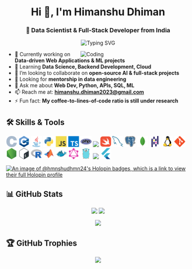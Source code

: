 <h1 align="center">Hi 👋, I'm Himanshu Dhiman</h1>
<h3 align="center">🚀 Data Scientist & Full-Stack Developer from India</h3>

<p align="center">
  <img src="https://readme-typing-svg.demolab.com?font=Fira+Code&weight=500&pause=1000&color=00A550&width=435&lines=Passionate+about+Data+Science+%26+AI;Building+interactive+web+apps;Love+Python%2C+SQL%2C+ML+and+AI" alt="Typing SVG" />
</p>

<img align="right" alt="Coding" width="300" src="https://giphy.com/gifs/gptv-code-coding-hacking-jTNG3RF6EwbkpD4LZx">

- 🔭 Currently working on **Data-driven Web Applications & ML projects**  
- 🌱 Learning **Data Science, Backend Development, Cloud**  
- 👯 I’m looking to collaborate on **open-source AI & full-stack projects**  
- 🤝 Looking for **mentorship in data engineering**  
- 💬 Ask me about **Web Dev, Python, APIs, SQL, ML**  
- 📫 Reach me at: **himanshu.dhiman2023@gmail.com**  
- ⚡ Fun fact: **My coffee-to-lines-of-code ratio is still under research**


## 🛠️ Skills & Tools

<p align="left">
  <img src="https://raw.githubusercontent.com/devicons/devicon/master/icons/c/c-original.svg" width="30"/>
  <img src="https://raw.githubusercontent.com/devicons/devicon/master/icons/cplusplus/cplusplus-original.svg" width="30"/>
  <img src="https://raw.githubusercontent.com/devicons/devicon/master/icons/java/java-original.svg" width="30"/>
  <img src="https://raw.githubusercontent.com/devicons/devicon/master/icons/python/python-original.svg" width="30"/>
  <img src="https://raw.githubusercontent.com/devicons/devicon/master/icons/javascript/javascript-original.svg" width="30"/>
  <img src="https://raw.githubusercontent.com/devicons/devicon/master/icons/typescript/typescript-original.svg" width="30"/>
  <img src="https://raw.githubusercontent.com/devicons/devicon/master/icons/php/php-original.svg" width="30"/>
  <img src="https://www.vectorlogo.zone/logos/kotlinlang/kotlinlang-icon.svg" width="30"/>
  <img src="https://raw.githubusercontent.com/devicons/devicon/master/icons/swift/swift-original.svg" width="30"/>
  <img src="https://raw.githubusercontent.com/devicons/devicon/master/icons/mysql/mysql-original.svg" width="30"/>
  <img src="https://raw.githubusercontent.com/devicons/devicon/master/icons/postgresql/postgresql-original.svg" width="30"/>
  <img src="https://raw.githubusercontent.com/devicons/devicon/master/icons/mongodb/mongodb-original.svg" width="30"/>
  <img src="https://raw.githubusercontent.com/devicons/devicon/master/icons/pandas/pandas-original.svg" width="30"/>
  <img src="https://raw.githubusercontent.com/devicons/devicon/master/icons/linux/linux-original.svg" width="30"/>
  <img src="https://raw.githubusercontent.com/devicons/devicon/master/icons/git/git-original.svg" width="30"/>
  <img src="https://raw.githubusercontent.com/devicons/devicon/master/icons/nodejs/nodejs-original.svg" width="30"/>
  <img src="https://raw.githubusercontent.com/devicons/devicon/master/icons/bash/bash-original.svg" width="30"/>
  <img src="https://raw.githubusercontent.com/devicons/devicon/master/icons/r/r-original.svg" width="30"/>
  <img src="https://raw.githubusercontent.com/devicons/devicon/master/icons/matlab/matlab-original.svg" width="30"/>
  <img src="https://raw.githubusercontent.com/devicons/devicon/master/icons/docker/docker-original.svg" width="30"/>
  <img src="https://raw.githubusercontent.com/devicons/devicon/master/icons/graphql/graphql-plain.svg" width="30"/>
  <img src="https://raw.githubusercontent.com/devicons/devicon/master/icons/go/go-original.svg" width="30"/>
  <img src="https://reactnative.dev/img/header_logo.svg" width="30"/>
  <img src="https://raw.githubusercontent.com/devicons/devicon/master/icons/flutter/flutter-original.svg" width="30"/>
</p>

[![An image of @hmnshudhmn24's Holopin badges, which is a link to view their full Holopin profile](https://holopin.me/hmnshudhmn24)](https://holopin.io/@hmnshudhmn24)

## 📊 GitHub Stats

<p align="center">
  <img src="https://github-readme-stats.vercel.app/api?username=hmnshudhmn24&show_icons=true&theme=default" width="400"/>
  <img src="https://github-readme-stats.vercel.app/api/top-langs/?username=hmnshudhmn24&layout=compact&theme=default" width="300"/>
</p>

<p align="center">
  <img src="https://streak-stats.demolab.com?user=hmnshudhmn24&theme=default" width="500"/>
</p>

## 🏆 GitHub Trophies

<p align="center">
  <img src="https://github-profile-trophy.vercel.app/?username=hmnshudhmn24&theme=flat&row=1&column=7"/>
</p>
